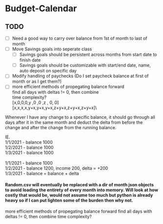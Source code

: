 
#  Budget-Calendar  

##  TODO

- [ ] Need a good way to carry over balance from 1st of month to last of month
- [ ] Move Savings goals into seperate class
	- [ ] Savings goals should be persistent across months from start date to finish date
	- [ ] Savings goals should be customizable with start/end date, name, auto deposit on specific day
- [ ] Modify handling of paychecks (Do I set paycheck balance at first of month or as I get them?)  
- [ ] more efficient methods of propegating balance forward\
      find all days with deltas != 0, then combine\
      time complexity?\
      [x,0,0,0,y  ,0  ,0  ,z    ,    0,    0]\
      [x,x,x,x,y+x,y+x,y+x,z+y+x,z+y+x,z+y+x]\

Whenever I have any change to a specific balance, it should go through all days after it in the same month and deduct the delta from before the change and after the change from the running balance.

IE. \
1/1/2021 - balance 1000\
1/2/2021 - balance 1000\
1/3/2021 - balance 1000\
\
1/1/2021 - balance 1000\
1/2/2021 - balance 1200, income 200, delta = +200\
1/3/2021 - balance = balance + delta 

####  Random.csv will eventually be replaced with a dir of month json objects to avoid loading the entirety of every month into memory. Will look at how costly that would be, would not assume too much but python is already heavy so if I can put lighten some of the burden then why not.

more efficient methods of propegating balance forward
find all days with deltas != 0, then combine
time complexity?